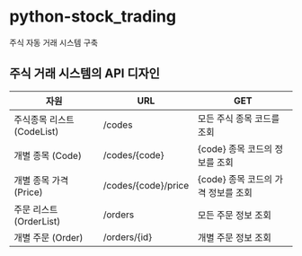 # python-stock_trading

주식 자동 거래 시스템 구축

## 주식 거래 시스템의 API 디자인

| 자원 | URL | GET |
|------|---------------|-------------|
| 주식종목 리스트 (CodeList) | /codes | 모든 주식 종목 코드를 조회
| 개별 종목 (Code) | /codes/{code} | {code} 종목 코드의 정보를 조회
| 개별 종목 가격 (Price) | /codes/{code}/price | {code} 종목 코드의 가격 정보를 조회
| 주문 리스트 (OrderList) | /orders | 모든 주문 정보 조회
| 개별 주문 (Order) | /orders/{id} | 개별 주문 정보 조회
